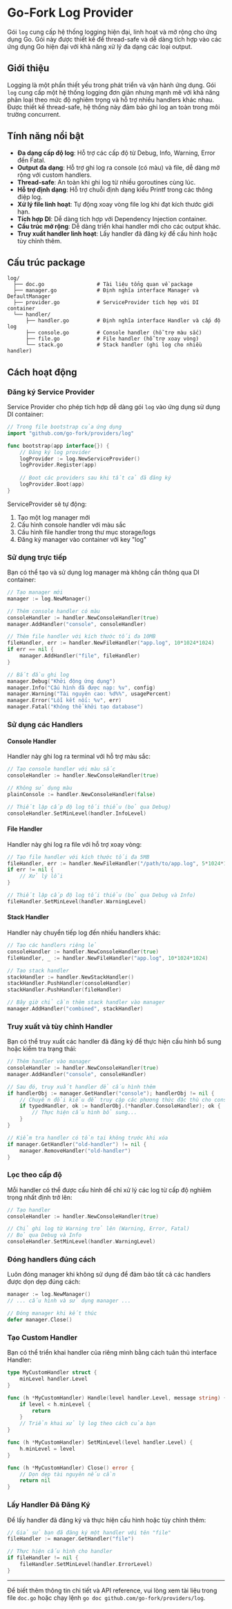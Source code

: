 # Go-Fork Log Provider

Gói `log` cung cấp hệ thống logging hiện đại, linh hoạt và mở rộng cho ứng dụng Go. Gói này được thiết kế để thread-safe và dễ dàng tích hợp vào các ứng dụng Go hiện đại với khả năng xử lý đa dạng các loại output.

## Giới thiệu

Logging là một phần thiết yếu trong phát triển và vận hành ứng dụng. Gói `log` cung cấp một hệ thống logging đơn giản nhưng mạnh mẽ với khả năng phân loại theo mức độ nghiêm trọng và hỗ trợ nhiều handlers khác nhau. Được thiết kế thread-safe, hệ thống này đảm bảo ghi log an toàn trong môi trường concurrent.

## Tính năng nổi bật

- **Đa dạng cấp độ log**: Hỗ trợ các cấp độ từ Debug, Info, Warning, Error đến Fatal.
- **Output đa dạng**: Hỗ trợ ghi log ra console (có màu) và file, dễ dàng mở rộng với custom handlers.
- **Thread-safe**: An toàn khi ghi log từ nhiều goroutines cùng lúc.
- **Hỗ trợ định dạng**: Hỗ trợ chuỗi định dạng kiểu Printf trong các thông điệp log.
- **Xử lý file linh hoạt**: Tự động xoay vòng file log khi đạt kích thước giới hạn.
- **Tích hợp DI**: Dễ dàng tích hợp với Dependency Injection container.
- **Cấu trúc mở rộng**: Dễ dàng triển khai handler mới cho các output khác.
- **Truy xuất handler linh hoạt**: Lấy handler đã đăng ký để cấu hình hoặc tùy chỉnh thêm.

## Cấu trúc package

```
log/
  ├── doc.go                 # Tài liệu tổng quan về package
  ├── manager.go             # Định nghĩa interface Manager và DefaultManager
  ├── provider.go            # ServiceProvider tích hợp với DI container
  └── handler/
      ├── handler.go         # Định nghĩa interface Handler và cấp độ log
      ├── console.go         # Console handler (hỗ trợ màu sắc)
      ├── file.go            # File handler (hỗ trợ xoay vòng)
      └── stack.go           # Stack handler (ghi log cho nhiều handler)
```

## Cách hoạt động

### Đăng ký Service Provider

Service Provider cho phép tích hợp dễ dàng gói `log` vào ứng dụng sử dụng DI container:

```go
// Trong file bootstrap của ứng dụng
import "github.com/go-fork/providers/log"

func bootstrap(app interface{}) {
    // Đăng ký log provider
    logProvider := log.NewServiceProvider()
    logProvider.Register(app)
    
    // Boot các providers sau khi tất cả đã đăng ký
    logProvider.Boot(app)
}
```

ServiceProvider sẽ tự động:
1. Tạo một log manager mới
2. Cấu hình console handler với màu sắc
3. Cấu hình file handler trong thư mục storage/logs
4. Đăng ký manager vào container với key "log"

### Sử dụng trực tiếp

Bạn có thể tạo và sử dụng log manager mà không cần thông qua DI container:

```go
// Tạo manager mới
manager := log.NewManager()

// Thêm console handler có màu
consoleHandler := handler.NewConsoleHandler(true)
manager.AddHandler("console", consoleHandler)

// Thêm file handler với kích thước tối đa 10MB
fileHandler, err := handler.NewFileHandler("app.log", 10*1024*1024)
if err == nil {
    manager.AddHandler("file", fileHandler)
}

// Bắt đầu ghi log
manager.Debug("Khởi động ứng dụng")
manager.Info("Cấu hình đã được nạp: %v", config)
manager.Warning("Tài nguyên cao: %d%%", usagePercent)
manager.Error("Lỗi kết nối: %v", err)
manager.Fatal("Không thể khởi tạo database")
```

### Sử dụng các Handlers

#### Console Handler

Handler này ghi log ra terminal với hỗ trợ màu sắc:

```go
// Tạo console handler với màu sắc
consoleHandler := handler.NewConsoleHandler(true)

// Không sử dụng màu
plainConsole := handler.NewConsoleHandler(false)

// Thiết lập cấp độ log tối thiểu (bỏ qua Debug)
consoleHandler.SetMinLevel(handler.InfoLevel)
```

#### File Handler

Handler này ghi log ra file với hỗ trợ xoay vòng:

```go
// Tạo file handler với kích thước tối đa 5MB
fileHandler, err := handler.NewFileHandler("/path/to/app.log", 5*1024*1024)
if err != nil {
    // Xử lý lỗi
}

// Thiết lập cấp độ log tối thiểu (bỏ qua Debug và Info)
fileHandler.SetMinLevel(handler.WarningLevel)
```

#### Stack Handler

Handler này chuyển tiếp log đến nhiều handlers khác:

```go
// Tạo các handlers riêng lẻ
consoleHandler := handler.NewConsoleHandler(true)
fileHandler, _ := handler.NewFileHandler("app.log", 10*1024*1024)

// Tạo stack handler
stackHandler := handler.NewStackHandler()
stackHandler.PushHandler(consoleHandler)
stackHandler.PushHandler(fileHandler)

// Bây giờ chỉ cần thêm stack handler vào manager
manager.AddHandler("combined", stackHandler)
```

### Truy xuất và tùy chỉnh Handler

Bạn có thể truy xuất các handler đã đăng ký để thực hiện cấu hình bổ sung hoặc kiểm tra trạng thái:

```go
// Thêm handler vào manager
consoleHandler := handler.NewConsoleHandler(true)
manager.AddHandler("console", consoleHandler)

// Sau đó, truy xuất handler để cấu hình thêm
if handlerObj := manager.GetHandler("console"); handlerObj != nil {
    // Chuyển đổi kiểu để truy cập các phương thức đặc thù cho console handler
    if typedHandler, ok := handlerObj.(*handler.ConsoleHandler); ok {
        // Thực hiện cấu hình bổ sung...
    }
}

// Kiểm tra handler có tồn tại không trước khi xóa
if manager.GetHandler("old-handler") != nil {
    manager.RemoveHandler("old-handler")
}
```

### Lọc theo cấp độ

Mỗi handler có thể được cấu hình để chỉ xử lý các log từ cấp độ nghiêm trọng nhất định trở lên:

```go
// Tạo handler
consoleHandler := handler.NewConsoleHandler(true)

// Chỉ ghi log từ Warning trở lên (Warning, Error, Fatal)
// Bỏ qua Debug và Info
consoleHandler.SetMinLevel(handler.WarningLevel)
```

### Đóng handlers đúng cách

Luôn đóng manager khi không sử dụng để đảm bảo tất cả các handlers được dọn dẹp đúng cách:

```go
manager := log.NewManager()
// ... cấu hình và sử dụng manager ...

// Đóng manager khi kết thúc
defer manager.Close()
```

### Tạo Custom Handler

Bạn có thể triển khai handler của riêng mình bằng cách tuân thủ interface Handler:

```go
type MyCustomHandler struct {
    minLevel handler.Level
}

func (h *MyCustomHandler) Handle(level handler.Level, message string) {
    if level < h.minLevel {
        return
    }
    // Triển khai xử lý log theo cách của bạn
}

func (h *MyCustomHandler) SetMinLevel(level handler.Level) {
    h.minLevel = level
}

func (h *MyCustomHandler) Close() error {
    // Dọn dẹp tài nguyên nếu cần
    return nil
}
```

### Lấy Handler Đã Đăng Ký

Để lấy handler đã đăng ký và thực hiện cấu hình hoặc tùy chỉnh thêm:

```go
// Giả sử bạn đã đăng ký một handler với tên "file"
fileHandler := manager.GetHandler("file")

// Thực hiện cấu hình cho handler
if fileHandler != nil {
    fileHandler.SetMinLevel(handler.ErrorLevel)
}
```

---

Để biết thêm thông tin chi tiết và API reference, vui lòng xem tài liệu trong file `doc.go` hoặc chạy lệnh `go doc github.com/go-fork/providers/log`.
